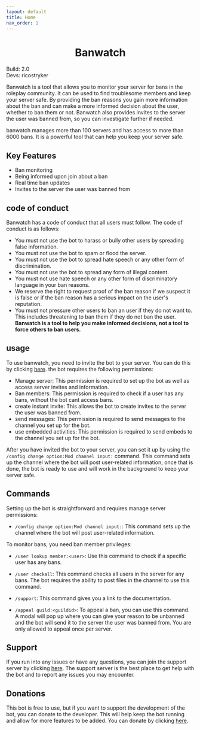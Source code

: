 ```yaml
---
layout: default
title: Home
nav_order: 1
---
```


<h1 align="center">Banwatch</h1>
Build: 2.0<br>
Devs: ricostryker

Banwatch is a tool that allows you to monitor your server for bans in the roleplay community. It can be used to find
troublesome members and keep your server safe. By providing the ban reasons you gain more information about the ban and
can make a more informed decision about the user, whether to ban them or not. Banwatch also provides invites to the
server the user was banned from, so you can investigate further if needed.

banwatch manages more than 100 servers and has access to more than 6000 bans. It is a powerful tool that can help you
keep your server safe.

## Key Features

- Ban monitoring
- Being informed upon join about a ban
- Real time ban updates
- Invites to the server the user was banned from

## code of conduct

Banwatch has a code of conduct that all users must follow. The code of conduct is as follows:

- You must not use the bot to harass or bully other users by spreading false information.
- You must not use the bot to spam or flood the server.
- You must not use the bot to spread hate speech or any other form of discrimination.
- You must not use the bot to spread any form of illegal content.
- You must not use hate speech or any other form of discriminatory language in your ban reasons.
- We reserve the right to request proof of the ban reason if we suspect it is false or if the ban reason has a serious
  impact on the user's reputation.
- You must not pressure other users to ban an user if they do not want to. This includes threatening to ban them if they
  do not ban the user. __Banwatch is a tool to help you make informed decisions, not a tool to force others to ban
  users.__

## usage

To use banwatch, you need to invite the bot to your server. You can do this by
clicking [here](https://discord.com/oauth2/authorize?client_id=1047697525349564436). the bot requires the following
permissions:

- Manage server: This permission is required to set up the bot as well as access server invites and information.
- Ban members: This permission is required to check if a user has any bans, without the bot cant access bans.
- create instant invite: This allows the bot to create invites to the server the user was banned from.
- send messages: This permission is required to send messages to the channel you set up for the bot.
- use embedded activities: This permission is required to send embeds to the channel you set up for the bot.

After you have invited the bot to your server, you can set it up by using the `/config change option:Mod channel input:`
command. This command sets up the channel where the bot will post user-related information; once that is done, the bot
is ready to use and will work in the background to keep your server safe.

## Commands

Setting up the bot is straightforward and requires manage server permissions:

- `/config change option:Mod channel input:`: This command sets up the channel where the bot will post user-related
  information.

To monitor bans, you need ban member privileges:

- `/user lookup member:<user>`: Use this command to check if a specific user has any bans.

- `/user checkall`: This command checks all users in the server for any bans. The bot requires the ability to post
  files in the channel to use this command.
- `/support`: This command gives you a link to the documentation.

- `/appeal guild:<guildid>`: To appeal a ban, you can use this command. A modal will pop up where you can give your
  reason to be unbanned and the bot will send it to the server the user was banned from. You are only allowed to appeal
  once per server.

## Support

If you run into any issues or have any questions, you can join the support server by
clicking [here](https://discord.gg/UdC7dVTn9K). The support server is the best place to get help with the bot and to
report any issues you may encounter.

## Donations

This bot is free to use, but if you want to support the development of the bot, you can donate to the developer. This
will help keep the bot running and allow for more features to be added. You can donate by
clicking [here](https://donate.stripe.com/dR6eV63rQfr5g2kcMM).
